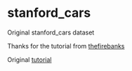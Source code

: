 # stanford_cars

Original stanford_cars dataset <br>


Thanks for the tutorial from [thefirebanks](https://github.com/thefirebanks) <br>


Original [tutorial](https://github.com/pytorch/vision/issues/7545#issuecomment-1631441616)
